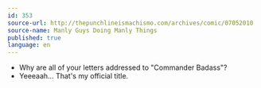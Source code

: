 ```yaml
---
id: 353
source-url: http://thepunchlineismachismo.com/archives/comic/07052010
source-name: Manly Guys Doing Manly Things
published: true
language: en
---
```


- Why are all of your letters addressed to "Commander Badass"?
- Yeeeaah… That's my official title.
